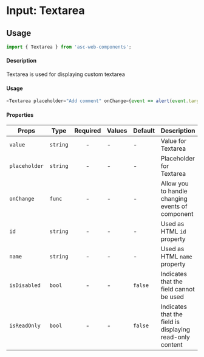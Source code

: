 # Input: Textarea

## Usage

```js
import { Textarea } from 'asc-web-components';
```

#### Description

Textarea is used for displaying custom textarea

#### Usage

```js
<Textarea placeholder="Add comment" onChange={event => alert(event.target.value) value='value' />
```

#### Properties

| Props                  | Type     | Required | Values                       | Default | Description                                                                                            |
| ---------------------- | -------- | :------: | ---------------------------- | ------- | ------------------------------------------------------------------------------------------------------ |
| `value`                   | `string` |    -     | -                            | -       | Value for Textarea                                                                             |
| `placeholder`                   | `string` |    -     | -                            | -       | Placeholder for Textarea                                                                             |
| `onChange`                 | `func` |    -     | -                            | -       | Allow you to handle changing events of component
| `id`                   | `string` |    -     | -                              | -       | Used as HTML `id` property                                                                             |
| `name`                 | `string` |    -     | -                              | -       | Used as HTML `name` property                                                                                                                                                         |                                                              |
| `isDisabled`           | `bool`   |    -     | -                              | `false` | Indicates that the field cannot be used                     |
| `isReadOnly`           | `bool`   |    -     | -                              | `false` | Indicates that the field is displaying read-only content|